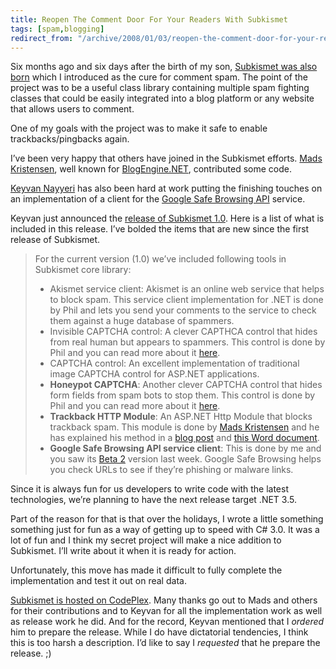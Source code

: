 ```yaml
---
title: Reopen The Comment Door For Your Readers With Subkismet
tags: [spam,blogging]
redirect_from: "/archive/2008/01/03/reopen-the-comment-door-for-your-readers-with-subkismet.aspx/"
---
```


Six months ago and six days after the birth of my son, [Subkismet was
also
born](https://haacked.com/archive/2007/06/12/introducing-subkismet-the-cure-for-comment-spam.aspx "Introducing Subkismet")
which I introduced as the cure for comment spam. The point of the
project was to be a useful class library containing multiple spam
fighting classes that could be easily integrated into a blog platform or
any website that allows users to comment.

One of my goals with the project was to make it safe to enable
trackbacks/pingbacks again.

I’ve been very happy that others have joined in the Subkismet efforts.
[Mads Kristensen](http://blog.madskristensen.dk/ "Mads Kristensen"),
well known for
[BlogEngine.NET](http://www.dotnetblogengine.net/ "BlogEngine.NET blog engine"),
contributed some code.

[Keyvan Nayyeri](http://nayyeri.net/blog/ "Keyvan Nayyeri") has also
been hard at work putting the finishing touches on an implementation of
a client for the [Google Safe Browsing
API](http://code.google.com/apis/safebrowsing/ "Safe Browsing") service.

Keyvan just announced the [release of Subkismet
1.0](http://nayyeri.net/blog/subkismet-1-0-released/ "Subkismet 1.0 Released!").
Here is a list of what is included in this release. I’ve bolded the
items that are new since the first release of Subkismet.

> For the current version (1.0) we’ve included following tools in
> Subkismet core library:
>
> -   Akismet service client: Akismet is an online web service that
>     helps to block spam. This service client implementation for .NET
>     is done by Phil and lets you send your comments to the service to
>     check them against a huge database of spammers.
> -   Invisible CAPTCHA control: A clever CAPTHCA control that hides
>     from real human but appears to spammers. This control is done by
>     Phil and you can read more about it
>     [here](https://haacked.com/archive/2006/09/26/Lightweight_Invisible_CAPTCHA_Validator_Control.aspx).
> -   CAPTCHA control: An excellent implementation of traditional image
>     CAPTCHA control for ASP.NET applications.
> -   **Honeypot CAPTCHA**: Another clever CAPTCHA control that hides
>     form fields from spam bots to stop them. This control is done by
>     Phil and you can read more about it
>     [here](https://haacked.com/archive/2007/09/11/honeypot-captcha.aspx).
> -   **Trackback HTTP Module**: An ASP.NET Http Module that blocks
>     trackback spam. This module is done by [Mads
>     Kristensen](http://blog.madskristensen.dk/) and he has explained
>     his method in a [blog
>     post](http://blog.madskristensen.dk/post/Trackback-spam-fighting.aspx)
>     and [this Word
>     document](http://www.codeplex.com/subkismet/WorkItem/AttachmentDownload.ashx?WorkItemId=3188&FileAttachmentId=311).
> -   **Google Safe Browsing API service client**: This is done by me
>     and you saw its [Beta
>     2](http://nayyeri.net/blog/google-safe-browsing-library-for-net-beta-2/)
>     version last week. Google Safe Browsing helps you check URLs to
>     see if they’re phishing or malware links.

Since it is always fun for us developers to write code with the latest
technologies, we’re planning to have the next release target .NET 3.5.

Part of the reason for that is that over the holidays, I wrote a little
something something just for fun as a way of getting up to speed with
C# 3.0. It was a lot of fun and I think my secret project will make a
nice addition to Subkismet. I’ll write about it when it is ready for
action.

Unfortunately, this move has made it difficult to fully complete the
implementation and test it out on real data.

[Subkismet is hosted on
CodePlex](http://www.codeplex.com/subkismet/ "Subkismet on CodePlex").
Many thanks go out to Mads and others for their contributions and to
Keyvan for all the implementation work as well as release work he did.
And for the record, Keyvan mentioned that I *ordered* him to prepare the
release. While I do have dictatorial tendencies, I think this is too
harsh a description. I’d like to say I *requested* that he prepare the
release. ;)

